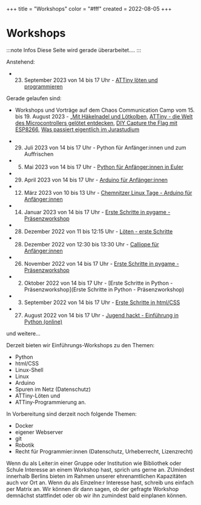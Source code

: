 +++
title = "Workshops"
color = "#fff"
created = 2022-08-05
+++

<script lang="ts">
  import Figure from '$lib/components/Figure.svelte';
</script>

# Workshops

:::note Infos
Diese Seite wird gerade überarbeitet....
:::

Anstehend:

- 23. September 2023 von 14 bis 17 Uhr - [ATTiny löten und programmieren](https://coderdojo.red/posts/workshops/attiny/)

Gerade gelaufen sind:

- Workshops und Vorträge auf dem Chaos Communication Camp vom 15. bis 19. August 2023 - [„Mit Häkelnadel und Lötkolben](https://coderdojo.red/posts/news/2023-08-16a/), [ATTiny - die Welt des Microcontrollers gelötet entdecken](https://coderdojo.red/posts/news/2023-08-16b/), [DIY Capture the Flag mit ESP8266](https://coderdojo.red/posts/news/2023-08-16c/), [Was passiert eigentlich im Jurastudium](https://coderdojo.red/posts/news/2023-08-16d/)

- 29. Juli 2023 von 14 bis 17 Uhr - Python für Anfänger:innen und zum Auffrischen

- 5. Mai 2023 von 14 bis 17 Uhr - [Python für Anfänger:innen in Euler](https://coderdojo.red/posts/news/2023-05-06/)

- 29. April 2023 von 14 bis 17 Uhr - [Arduino für Anfänger:innen](https://coderdojo.red/posts/news/2023-04-29/)

- 12. März 2023 von 10 bis 13 Uhr - [Chemnitzer Linux Tage - Arduino für Anfänger:innen](https://chemnitzer.linux-tage.de/2023/de/programm/junior)

- 14. Januar 2023 von 14 bis 17 Uhr - [Erste Schritte in pygame - Präsenzworkshop](https://coderdojo.red/posts/news/2023-01-14/)

- 28. Dezember 2022 von 11 bis 12:15 Uhr - [Löten - erste Schritte](https://coderdojo.red/posts/news/2022-12-28-junghackerinnentag_2022/)

- 28. Dezember 2022 von 12:30 bis 13:30 Uhr - [Calliope für Anfänger:innen](https://coderdojo.red/posts/news/2022-12-28-junghackerinnentag_2022/)

- 26. November 2022 von 14 bis 17 Uhr - [Erste Schritte in pygame - Präsenzworkshop](https://coderdojo.red/posts/news/2022-11-26/)

- 2. Oktober 2022 von 14 bis 17 Uhr - [Erste Schritte in Python - Präsenzworkshop](Erste Schritte in Python - Präsenzworkshop)

- 3. September 2022 von 14 bis 17 Uhr - [Erste Schritte in html/CSS](https://coderdojo.red/posts/news/2022-09-03/)

- 27. August 2022 von 14 bis 17 Uhr - [Jugend hackt - Einführung in Python (online)](https://coderdojo.red/posts/news/2022-08-27/)

und weitere...

Derzeit bieten wir Einführungs-Workshops zu den Themen:

- Python
- html/CSS
- Linux-Shell
- Linux
- Arduino
- Spuren im Netz (Datenschutz)
- ATTiny-Löten und
- ATTiny-Programmierung an.

In Vorbereitung sind derzeit noch folgende Themen:

- Docker
- eigener Webserver
- git
- Robotik
- Recht für Programmier:innen (Datenschutz, Urheberrecht, Lizenzrecht)


Wenn du als Leiter:in einer Gruppe oder Institution wie Bibliothek oder Schule Interesse an einem Workshop hast, sprich uns gerne an. ZUmindest innerhalb Berlins bieten im Rahmen unserer ehrenamtlichen Kapazitäten auch vor Ort an. Wenn du als Einzelne:r Interesse hast, schreib uns einfach per Matrix an. Wir können dir dann sagen, ob der gefragte Workshop demnächst stattfindet oder ob wir ihn zumindest bald einplanen können.
